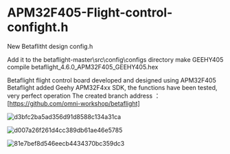 # APM32F405-Flight-control-confight.h
New Betaflitht design config.h

Add it to the betaflight-master\src\config\configs directory
make GEEHY405
compile betaflight_4.6.0_APM32F405_GEEHY405.hex

Betaflight flight control board developed and designed using APM32F405
Betaflight added Geehy APM32F4xx SDK, the functions have been tested, very perfect operation
The created branch address ：[https://github.com/omni-workshop/betaflight]

![d3bfc2ba5ad356d91d8588c134a31ca](https://github.com/Alden-wrk/APM32F405-Flightcontrol-config.h/assets/168357057/38f17c2e-f74d-41f6-8bfb-abb77f85ed69)

![d007a26f261d4cc389db61ae46e5785](https://github.com/Alden-wrk/APM32F405-Flightcontrol-config.h/assets/168357057/629ab4dd-56ce-48ec-90ba-ebb1c4c700c5)


![81e7bef8d546eecb4434370bc359dc3](https://github.com/Alden-wrk/APM32F405-Flightcontrol-config.h/assets/168357057/77e4d9fc-180c-496c-9f52-64297db9a2ed)

